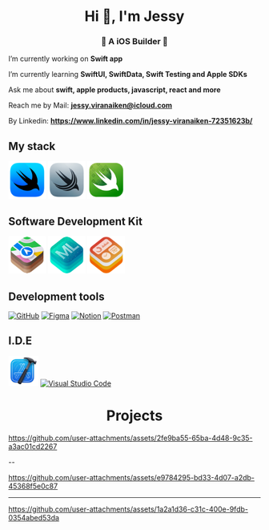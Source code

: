 <h1 align="center">Hi 👋, I'm Jessy</h1>
<h3 align="center"> A iOS Builder </h3>

I’m currently working on **Swift app**

I’m currently learning **SwiftUI, SwiftData, Swift Testing and Apple SDKs**

Ask me about **swift, apple products, javascript, react and more**

Reach me by Mail: **jessy.viranaiken@icloud.com**
  
By Linkedin: **https://www.linkedin.com/in/jessy-viranaiken-72351623b/**

## My stack

<a href="https://developer.apple.com/xcode/swiftui/"> 
  <img src="https://raw.githubusercontent.com/CardinalJV/CardinalJV/main/assets/logo-swift/swiftui-96x96_2x.png" alt="SwiftUI" title="SwiftUI" width="75" height="75"/></a>
<a href="https://developer.apple.com/xcode/swiftdata/">
  <img src="https://raw.githubusercontent.com/CardinalJV/CardinalJV/main/assets/logo-swift/swiftdata-96x96_2x.png" alt="SwiftData" title="SwiftData" width="75" height="75"/></a>
<a href="https://developer.apple.com/xcode/swift-testing/">
  <img src="https://raw.githubusercontent.com/CardinalJV/CardinalJV/main/assets/logo-swift/swift-testing-96x96_2x.png" alt="Swift Testing" title="Swift Testing" width="75" height="75"/></a>

## Software Development Kit

<a href="https://developer.apple.com/documentation/mapkit/">
  <img src="https://raw.githubusercontent.com/CardinalJV/CardinalJV/main/assets/logo-swift/mapkit-64x64_2x.png" alt="MapKit" title="MapKit" width="75" height="75"/></a>
<a href="https://developer.apple.com/machine-learning/core-ml/">
  <img src="https://raw.githubusercontent.com/CardinalJV/CardinalJV/main/assets/logo-swift/core-ml-128x128_2x.png" alt="CoreML" title="CoreML" width="75" height="75"/></a>
<a href="https://developer.apple.com/widgets/">
  <img src="https://raw.githubusercontent.com/CardinalJV/CardinalJV/main/assets/logo-swift/widgetkit-96x96_2x.png" alt="WidgetKit" title="WidgetKit" width="75" height="75"/></a>
  

## Development tools

<a href="https://github.com">
  <img src="https://skillicons.dev/icons?i=github" alt="GitHub" title="GitHub" width="50" height="50"/></a>
<a href="https://www.figma.com/fr-fr/">
  <img src="https://skillicons.dev/icons?i=figma" alt="Figma" title="Figma" width="50" height="50"/></a>
<a href="https://www.notion.so/fr-fr">
  <img src="https://skillicons.dev/icons?i=notion" alt="Notion" title="Notion" width="50" height="50"/></a> 
<a href="https://www.postman.com">
  <img src="https://skillicons.dev/icons?i=postman" alt="Postman" title="Postman" width="50" height="50"/></a>

## I.D.E

  <a href="https://developer.apple.com/xcode/"> 
    <img src="https://raw.githubusercontent.com/CardinalJV/CardinalJV/main/assets/logo-swift/xcode-12-96x96_2x.png" alt="SwiftUI" title="Xcode" width="60" height="60"/></a>
  <a href="https://code.visualstudio.com">
    <img src="https://skillicons.dev/icons?i=vscode" alt="Visual Studio Code" title="Visual Studio Code" width="50" height="50"/>
  </a>

<h1 align="center">Projects</h1>

https://github.com/user-attachments/assets/2fe9ba55-65ba-4d48-9c35-a3ac01cd2267

--

https://github.com/user-attachments/assets/e9784295-bd33-4d07-a2db-45368f5e0c87

----

https://github.com/user-attachments/assets/1a2a1d36-c31c-400e-9fdb-0354abed53da
